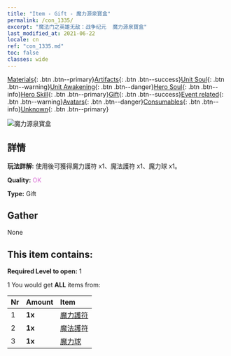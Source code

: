 ```yaml
---
title: "Item - Gift - 魔力源泉寶盒"
permalink: /con_1335/
excerpt: "魔法门之英雄无敌：战争纪元  魔力源泉寶盒"
last_modified_at: 2021-06-22
locale: cn
ref: "con_1335.md"
toc: false
classes: wide
---
```

 [Materials](/ItemsCN/){: .btn .btn--primary}[Artifacts](/ItemsCN/Artifacts/){: .btn .btn--success}[Unit Soul](/ItemsCN/UnitSoul/){: .btn .btn--warning}[Unit Awakening](/ItemsCN/UnitAwakening/){: .btn .btn--danger}[Hero Soul](/ItemsCN/HeroSoul/){: .btn .btn--info}[Hero Skill](/ItemsCN/HeroSkill/){: .btn .btn--primary}[Gift](/ItemsCN/Gift/){: .btn .btn--success}[Event related](/ItemsCN/Events/){: .btn .btn--warning}[Avatars](/ItemsCN/Avatars/){: .btn .btn--danger}[Consumables](/ItemsCN/Consumables/){: .btn .btn--info}[Unknown](/ItemsCN/Unknown/){: .btn .btn--primary}

 ![魔力源泉寶盒](/images/t/i_906012.png)

## 詳情
 **玩法詳解:** 使用後可獲得魔力護符 x1、魔法護符 x1、魔力球 x1。

 **Quality:** <span style="color: #DA70D6">OK</span>

 **Type:** Gift

## Gather

  None

## This item contains:

 **Required Level to open:** 1

 1 You would get **ALL** items  from:

  | Nr | Amount |     Item    |
  |:---|:-------|:------------|
  | 1 |  **1x** | [魔力護符](/cn/Items/art_112/) |  | 
  | 2 |  **1x** | [魔法護符](/cn/Items/art_113/) |  | 
  | 3 |  **1x** | [魔力球](/cn/Items/art_114/) |  | 
